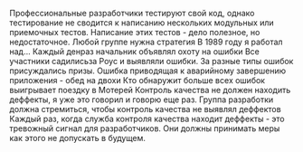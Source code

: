 Профессиональные разработчики тестируют свой код, однако тестирование не сводится к написанию нескольких модульных или приемочных тестов.
Написание этих тестов - дело полезное, но недостаточное. Любой группе нужна стратегия
В 1989 году я работал над... Каждый денраз начальник объявлял охоту на ошибки
Все участники садилисьза Роус и выявляли ошибки. За разные типы ошибок присуждались призы.
Ошибка приводящая к аварийному завершению приложения - обед на двохи
Кто обнаружит больше всех ошибок выигрывает поездку в Мотерей
Контроль качества не должен находить деффекты, я уже это говорил и говорю еще раз.
Группа разработки должна стремиться, чтобы контроль качества не выявлял деффектов
Каждый раз, когда служба контроля качества находит деффекты - это тревожный сигнал для разработчиков. Они должны принимать меры как этого не допускать в будущем.